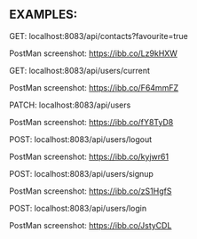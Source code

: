 ## EXAMPLES:

GET: localhost:8083/api/contacts?favourite=true

PostMan screenshot: https://ibb.co/Lz9kHXW

GET: localhost:8083/api/users/current

PostMan screenshot: https://ibb.co/F64mmFZ

PATCH: localhost:8083/api/users

PostMan screenshot: https://ibb.co/fY8TyD8

POST: localhost:8083/api/users/logout

PostMan screenshot: https://ibb.co/kyjwr61

POST: localhost:8083/api/users/signup

PostMan screenshot: https://ibb.co/zS1HgfS

POST: localhost:8083/api/users/login

PostMan screenshot: https://ibb.co/JstyCDL
